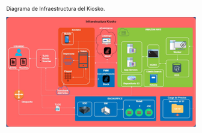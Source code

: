 Diagrama de Infraestructura del Kiosko.

![Infraestructura Kiosko.jpg](/.attachments/Infraestructura%20Kiosko-4bdabbbf-68cc-4337-a046-048be64f78ad.jpg)